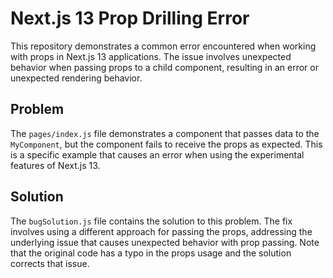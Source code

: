 # Next.js 13 Prop Drilling Error

This repository demonstrates a common error encountered when working with props in Next.js 13 applications.  The issue involves unexpected behavior when passing props to a child component, resulting in an error or unexpected rendering behavior. 

## Problem

The `pages/index.js` file demonstrates a component that passes data to the `MyComponent`, but the component fails to receive the props as expected. This is a specific example that causes an error when using the experimental features of Next.js 13. 

## Solution

The `bugSolution.js` file contains the solution to this problem.  The fix involves using a different approach for passing the props, addressing the underlying issue that causes unexpected behavior with prop passing. Note that the original code has a typo in the props usage and the solution corrects that issue.